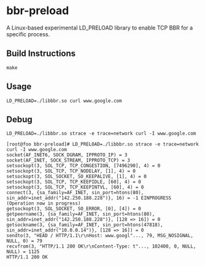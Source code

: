 # bbr-preload
A Linux-based experimental LD_PRELOAD library to enable TCP BBR for a specific process.

## Build Instructions
`make`

## Usage
`LD_PRELOAD=./libbbr.so curl www.google.com`

## Debug
`LD_PRELOAD=./libbbr.so strace -e trace=network curl -I www.google.com`

```
[root@foo bbr-preload]# LD_PRELOAD=./libbbr.so strace -e trace=network curl -I www.google.com
socket(AF_INET6, SOCK_DGRAM, IPPROTO_IP) = 3
socket(AF_INET, SOCK_STREAM, IPPROTO_TCP) = 3
setsockopt(3, SOL_TCP, TCP_CONGESTION, [7496290], 4) = 0
setsockopt(3, SOL_TCP, TCP_NODELAY, [1], 4) = 0
setsockopt(3, SOL_SOCKET, SO_KEEPALIVE, [1], 4) = 0
setsockopt(3, SOL_TCP, TCP_KEEPIDLE, [60], 4) = 0
setsockopt(3, SOL_TCP, TCP_KEEPINTVL, [60], 4) = 0
connect(3, {sa_family=AF_INET, sin_port=htons(80), sin_addr=inet_addr("142.250.188.228")}, 16) = -1 EINPROGRESS (Operation now in progress)
getsockopt(3, SOL_SOCKET, SO_ERROR, [0], [4]) = 0
getpeername(3, {sa_family=AF_INET, sin_port=htons(80), sin_addr=inet_addr("142.250.188.228")}, [128 => 16]) = 0
getsockname(3, {sa_family=AF_INET, sin_port=htons(47818), sin_addr=inet_addr("10.0.0.14")}, [128 => 16]) = 0
sendto(3, "HEAD / HTTP/1.1\r\nHost: www.googl"..., 79, MSG_NOSIGNAL, NULL, 0) = 79
recvfrom(3, "HTTP/1.1 200 OK\r\nContent-Type: t"..., 102400, 0, NULL, NULL) = 1125
HTTP/1.1 200 OK
```
